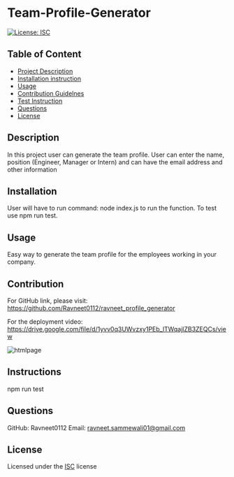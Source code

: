
# Team-Profile-Generator

[![License: ISC](https://img.shields.io/badge/License-ISC-blue.svg)](https://opensource.org/licenses/ISC)

## Table of Content
- [Project Description](#Description)
- [Installation instruction](#Installation)
- [Usage](#Usage)
- [Contribution Guidelnes](#Contribution)
- [Test Instruction](#Instruction)
- [Questions](#Questions)
- [License](#License)

## Description
In this project user can generate the team profile. User can enter the name, position (Engineer, Manager or Intern) and can have the email address and other information

## Installation
User will have to run command: node index.js to run the function. To test use npm run test.
    
## Usage
Easy way to generate the team profile for the employees working in your company.
    
## Contribution

For GitHub link, please visit: https://github.com/Ravneet0112/ravneet_profile_generator

For the deployment video: https://drive.google.com/file/d/1yvv0q3UWvzxy1PEb_lTWqajlZB3ZEQCs/view

![htmlpage](https://github.com/Ravneet0112/ravneet_profile_generator/assets/101073782/1e42ec13-3631-4b10-9fb7-983bf3c18aca)


## Instructions
npm run test
    

## Questions

GitHub: Ravneet0112
Email: ravneet.sammewali01@gmail.com

## License
Licensed under the [ISC](https://choosealicense.com/licenses/isc/) license
    
